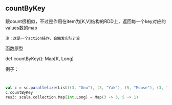 ## countByKey

跟count很相似，不过是作用在item为[K,V]结构的RDD上，返回每一个key对应的values数的map

`注：这是一个action操作，会触发实际计算`

函数原型

  def countByKey(): Map[K, Long]
  
例子：

```scala


val c = sc.parallelize(List((3, "Gnu"), (3, "Yak"), (5, "Mouse"), (3, "Dog")), 2)
c.countByKey
res3: scala.collection.Map[Int,Long] = Map(3 -> 3, 5 -> 1)
```

